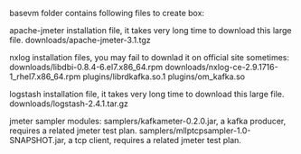 basevm folder contains following files to create box:

apache-jmeter installation file, it takes very long time to download this large file.
	downloads/apache-jmeter-3.1.tgz

nxlog installation files, you may fail to downlad it on official site sometimes:
	downloads/libdbi-0.8.4-6.el7.x86_64.rpm
	downloads/nxlog-ce-2.9.1716-1_rhel7.x86_64.rpm
	plugins/librdkafka.so.1
	plugins/om_kafka.so

logstash installation file, it takes very long time to download this large file.
	downloads/logstash-2.4.1.tar.gz

jmeter sampler modules:
	samplers/kafkameter-0.2.0.jar, a kafka producer, requires a related jmeter test plan.
	samplers/mllptcpsampler-1.0-SNAPSHOT.jar, a tcp client, requires a related jmeter test plan.
